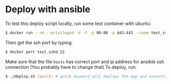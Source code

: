 # Deploy with ansible
To test this deploy script locally, run some test container with ubuntu:
```bash
$ docker run --rm --privileged -d -P -p 80:80 -p 443:443 --name test_sshd rastasheep/ubuntu-sshd:14.04
```
Then get the ssh port by typing:
```bash
$ docker port test_sshd 22
```

Make sure that the file `hosts` has correct port and ip address for ansible ssh connection (You probably have to change that)
To deploy, run:

```bash
$ ./deploy.sh [quick] # quick keyword only deploys the app and essentials. It can be used if the app is deployed at least once without quick modifier
```
